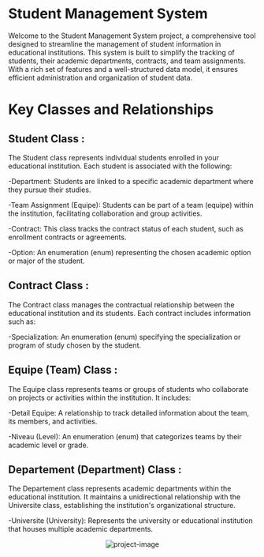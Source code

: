 <h1>Student Management System</h1>
<p id="description">Welcome to the Student Management System project, a comprehensive tool designed to streamline the management of student information in educational institutions. This system is built to simplify the tracking of students, their academic departments, contracts, and team assignments. With a rich set of features and a well-structured data model, it ensures efficient administration and organization of student data.</p>
<h1>Key Classes and Relationships</h1>

<h2>Student Class :</h2>

<p id="description">The Student class represents individual students enrolled in your educational institution. Each student is associated with the following:

 -Department: Students are linked to a specific academic department where they pursue their studies.

 -Team Assignment (Equipe): Students can be part of a team (equipe) within the institution, facilitating collaboration and group activities.

 -Contract: This class tracks the contract status of each student, such as enrollment contracts or agreements.

 -Option: An enumeration (enum) representing the chosen academic option or major of the student.
</p>

<h2>Contract Class :</h2>

<p id="description">The Contract class manages the contractual relationship between the educational institution and its students. Each contract includes information such as:

-Specialization: An enumeration (enum) specifying the specialization or program of study chosen by the student.</p>

<h2>Equipe (Team) Class :</h2>

<p id="description">The Equipe class represents teams or groups of students who collaborate on projects or activities within the institution. It includes:

 -Detail Equipe: A relationship to track detailed information about the team, its members, and activities.

 -Niveau (Level): An enumeration (enum) that categorizes teams by their academic level or grade.</p>
 
 <h2>Departement (Department)  Class :</h2>

 <p id="description">The Departement class represents academic departments within the educational institution. It maintains a unidirectional relationship with the Universite class, establishing the institution's organizational structure.

 -Universite (University): Represents the university or educational institution that houses multiple academic departments.</p>

<p align="center"><img src="https://i.postimg.cc/V6Ps842y/image-2023-09-16-154047632.png" alt="project-image"></p>
